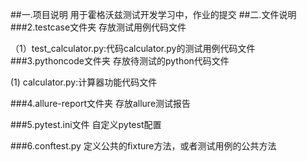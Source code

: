 ##一.项目说明
用于霍格沃兹测试开发学习中，作业的提交
##二.文件说明
###2.testcase文件夹
存放测试用例代码文件

（1）test_calculator.py:代码calculator.py的测试用例代码文件
###3.pythoncode文件夹
存放待测试的python代码文件

(1) calculator.py:计算器功能代码文件

###4.allure-report文件夹
存放allure测试报告

###5.pytest.ini文件
自定义pytest配置

###6.conftest.py
定义公共的fixture方法，或者测试用例的公共方法
